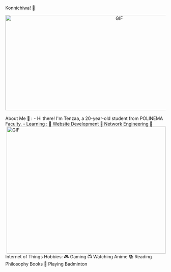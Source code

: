 Konnichiwa! 👋
<div align="center">
  <img height="300" width="700" alt="GIF" align="center" src="https://media.giphy.com/media/WUlplcMpOCEmTGBtBW/giphy.gif">
</div>
</br>
About Me 💬 :
- Hi there! I'm Tenzaa, a 20-year-old student from POLINEMA Faculty.
<img height="400" width="500" alt="GIF" align="right" src="https://media.giphy.com/media/3o6ZsXvS8yvIMNUvPa/giphy.gif">
- Learning :
🌟 Website Development
🌟 Network Engineering
🌟 Internet of Things
Hobbies:
🎮 Gaming
📺 Watching Anime
📚 Reading Philosophy Books
🏸 Playing Badminton
</br>
